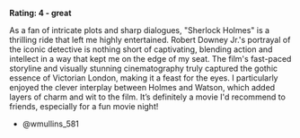 **Rating: 4 - great**

As a fan of intricate plots and sharp dialogues, "Sherlock Holmes" is a thrilling ride that left me highly entertained. Robert Downey Jr.'s portrayal of the iconic detective is nothing short of captivating, blending action and intellect in a way that kept me on the edge of my seat. The film's fast-paced storyline and visually stunning cinematography truly captured the gothic essence of Victorian London, making it a feast for the eyes. I particularly enjoyed the clever interplay between Holmes and Watson, which added layers of charm and wit to the film. It’s definitely a movie I'd recommend to friends, especially for a fun movie night! 

- @wmullins_581